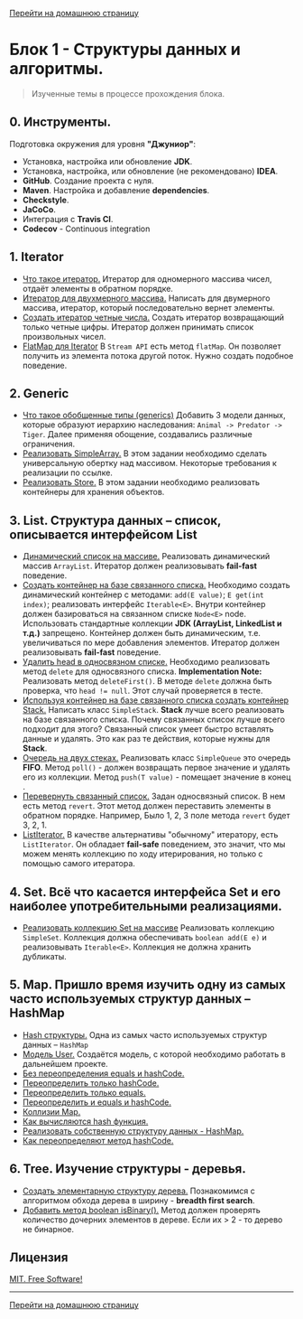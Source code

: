 [Перейти на домашнюю страницу](../README.md)

# Блок 1 - Структуры данных и алгоритмы.
> Изученные темы в процессе прохождения блокa.

## 0. Инструменты. 
Подготовка окружения для уровня **"Джуниор"**:
* Установка, настройка или обновление **JDK**.
* Установка, настройка, или обновление (не рекомендовано) **IDEA**.
* **GitHub**. Создание проекта с нуля.
* **Maven**. Настройка и добавление **dependencies**.
* **Checkstyle**.
* **JaCoCo**.
* Интеграция с **Travis CI**.
* **Codecov** - Continuous integration 

## 1. Iterator

   * [Что такое итератор.](https://github.com/ViktorJava/job4j_design/issues/6) Итератор для одномерного массива чисел, отдаёт элементы в обратном порядке. 
   * [Итератор для двухмерного массива.](https://github.com/ViktorJava/job4j_design/issues/8) Написать для двумерного массива, итератор, который последовательно вернет элементы.
   * [Создать итератор четные числа.](github.com/ViktorJava/job4j_design/issues/9) Создать итератор возвращающий только четные цифры. Итератор должен принимать список произвольных чисел.
   * [FlatMap для Iterator](https://https://github.com/ViktorJava/job4j_design/issues/10) В `Stream API` есть метод `flatMap`. Он позволяет получить из элемента потока другой поток. Нужно создать подобное поведение.
   
## 2. Generic 

   * [Что такое обобщенные типы (generics)](https://github.com/ViktorJava/job4j_design/issues/13) Добавить 3 модели данных, которые образуют иерархию наследования:
`Animal -> Predator -> Tiger`. Далее применяя обощение, создавались различные ограничения.
   * [Реализовать SimpleArray.](https://github.com/ViktorJava/job4j_design/issues/15) В этом задании необходимо сделать универсальную обертку над массивом. Некоторые требования к реализации по ссылке.
   * [Реализовать Store.](https://github.com/ViktorJava/job4j_design/issues/16) В этом задании необходимо реализовать контейнеры для хранения объектов.

## 3. List. Структура данных – список, описывается интерфейсом List

   * [Динамический список на массиве.](https://github.com/ViktorJava/job4j_design/issues/18) Реализовать динамический массив `ArrayList`. Итератор должен реализовывать **fail-fast** поведение.
   * [Создать контейнер на базе связанного списка.](https://github.com/ViktorJava/job4j_design/issues/19) Необходимо создать динамический контейнер с методами: `add(E value)`; `E get(int index)`; реализовать интерфейс `Iterable<E>`. Внутри контейнер должен базироваться на связанном списке `Node<E>` node. Использовать стандартные коллекции **JDK (ArrayList, LinkedList и т.д.)** запрещено. Контейнер должен быть динамическим, т.е. увеличиваться по мере добавления элементов. Итератор должен реализовывать **fail-fast** поведение.
   * [Удалить head в односвязном списке.](https://github.com/ViktorJava/job4j_design/issues/20) Необходимо реализовать метод `delete` для односвязного списка. **Implementation Note:** Реализовать метод `deleteFirst()`. В методе `delete` должна быть проверка, что `head != null`. Этот случай проверяется в тесте.
   * [Используя контейнер на базе связанного списка создать контейнер Stack.](https://github.com/ViktorJava/job4j_design/issues/21) Написать класс `SimpleStack`. **Stack** лучше всего реализовать на базе связанного списка. Почему связанных список лучше всего подходит для этого? Связанный список умеет быстро вставлять данные и удалять. Это как раз те действия, которые нужны для **Stack**.
   * [Очередь на двух стеках.](https://github.com/ViktorJava/job4j_design/issues/22) Реализовать класс `SimpleQueue` это очередь **FIFO**. Метод `poll()` - должен возвращать первое значение и удалять его из коллекции. Метод `push(T value)` - помещает значение в конец .
   * [Перевернуть связанный список.](https://github.com/ViktorJava/job4j_design/issues/24) Задан односвязный список. В нем есть метод `revert`. Этот метод должен переставить элементы в обратном порядке. Например, Было 1, 2, 3 поле метода `revert` будет 3, 2, 1.
   * [ListIterator.](https://github.com/ViktorJava/job4j_design/issues/25) В качестве альтернативы "обычному" итератору, есть `ListIterator`. Он обладает **fail-safe** поведением, это значит, что мы можем менять коллекцию по ходу итерирования, но только с помощью самого итератора. 

## 4. Set. Всё что касается интерфейса Set<E> и его наиболее употребительными реализациями.
* [Реализовать коллекцию Set на массиве](https://github.com/ViktorJava/job4j_design/issues/26) Реализовать коллекцию `SimpleSet`. Коллекция должна обеспечивать `boolean add(E e)` и реализовывать `Iterable<E>`. Коллекция не должна хранить дубликаты.

## 5. Map. Пришло время изучить одну из самых часто используемых структур данных – HashMap
* [Hash структуры.]() Одна из самых часто используемых структур данных – `HashMap`
* [Модель User.]() Создаётся модель, с которой необходимо работать в дальнейшем проекте.
* [Без переопределения equals и hashCode.]()
* [Переопределить только hashCode.]()
* [Переопределить только equals.]()
* [Переопределить и equals и hashCode.]()
* [Коллизии Map.]()
* [Как вычисляются hash функция.]()
* [Реализовать собственную структуру данных - HashMap.]()
* [Как переопределяют метод hashCode.]()

## 6. Tree. Изучение структуры - деревья.
* [Создать элементарную структуру дерева.]() Познакомимся с алгоритмом обхода дерева в ширину - **breadth first search**.
* [Добавить метод boolean isBinary().]() Метод должен проверять количество дочерних элементов в дереве. Если их > 2 - то дерево не бинарное.

## Лицензия

[MIT. Free Software!](https://github.com/ViktorJava/job4j/tree/master/LICENSE)

---

[Перейти на домашнюю страницу](../README.md)
